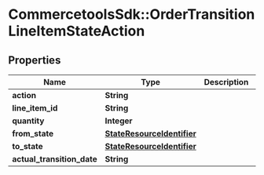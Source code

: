 # CommercetoolsSdk::OrderTransitionLineItemStateAction

## Properties
Name | Type | Description | Notes
------------ | ------------- | ------------- | -------------
**action** | **String** |  | [optional] 
**line_item_id** | **String** |  | [optional] 
**quantity** | **Integer** |  | [optional] 
**from_state** | [**StateResourceIdentifier**](StateResourceIdentifier.md) |  | [optional] 
**to_state** | [**StateResourceIdentifier**](StateResourceIdentifier.md) |  | [optional] 
**actual_transition_date** | **String** |  | [optional] 

